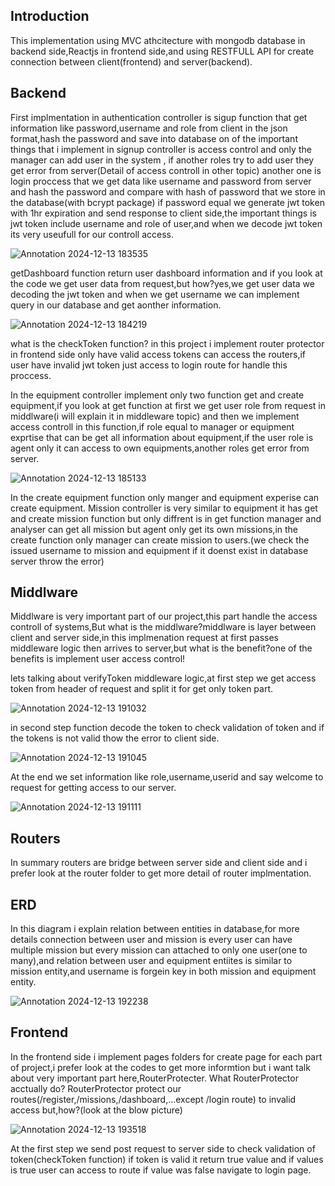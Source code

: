 ## Introduction 
This implementation using MVC athcitecture with mongodb database in backend side,Reactjs in frontend side,and using RESTFULL API for create connection between client(frontend) and server(backend).
## Backend

  First implmentation in authentication controller is sigup function that get information like password,username and role from client in the json format,hash the password and save into database on of the important 
things that i implement in signup controller is access control and only the manager can add user in the system , if another roles try to add user they get error from server(Detail of access controll in other topic)
another one is login proccess that we get data like username and password from server and hash the password and compare with hash of password that we store in the database(with bcrypt package) if password equal we generate 
jwt token with 1hr expiration and send response to client side,the important things is jwt token include username and role of user,and when we decode jwt token its very useufull for our controll access.

![Annotation 2024-12-13 183535](https://github.com/user-attachments/assets/c70f5a9f-31fe-4e83-9eda-3b68fbac478f)



  getDashboard function return user dashboard information and if you look at the code we get user data from request,but how?yes,we get user data we decoding the jwt token and when we get username we can implement
query in our database and get aonther information.

![Annotation 2024-12-13 184219](https://github.com/user-attachments/assets/3d1af3f9-e946-4f37-a053-442e9b621d45)

what is the checkToken function? in this project i implement router protector in frontend side only have valid access tokens can access the routers,if user have invalid jwt token just access to
login route for handle this proccess.

  In the equipment controller implement only two function get and create equipment,if you look at get function at first we get user role from request in middlware(i will explain it in middleware topic) and then we 
implement access controll in this function,if role equal to manager or equipment exprtise that can be get all information about equipment,if the user role is agent only it can access to own equipments,another roles
get error from server.

![Annotation 2024-12-13 185133](https://github.com/user-attachments/assets/18e116f3-06ea-4dbe-b725-77150c198f51)

  In the create equipment function only manger and equipment experise can create equipment.
Mission controller is very similar to equipment it has get and create mission function but only diffrent is in get function manager and analyser can get all mission but agent only get its own missions,in the create function only manager can create mission to users.(we check the issued username to mission and equipment if it doenst exist in database server throw the error)

## Middlware
Middlware is very important part of our project,this part handle the access controll of systems,But what is the middlware?middlware is layer between client and server side,in this implmenation request at first passes middleware logic then arrives to server,but what is the benefit?one of the benefits is implement user access control!


lets talking about verifyToken middleware logic,at first step we get access token from header of request and split it for get only token part.

![Annotation 2024-12-13 191032](https://github.com/user-attachments/assets/f2ed4579-0d5a-46cc-b429-8e0098e166ba)

in second step function decode the token to check validation of token and if the tokens is not valid thow the error to client side.

![Annotation 2024-12-13 191045](https://github.com/user-attachments/assets/9c6d452e-a77e-4b77-86ad-26ef5af0b004)

At the end we set information like role,username,userid and say welcome to request for getting access to our server.

![Annotation 2024-12-13 191111](https://github.com/user-attachments/assets/6e4a80dc-3017-4ef6-859e-03a38f45b2cc)

## Routers
In summary routers are bridge between server side and client side and i prefer look at the router folder to get more detail of router implmentation.

## ERD
In this diagram i explain relation between entities in database,for more details connection between user and mission is every user can have multiple mission but every mission 
can attached to only one user(one to many),and relation between user and equipment entiites is similar to mission entity,and username is forgein key in both mission and equipment
entity.

![Annotation 2024-12-13 192238](https://github.com/user-attachments/assets/262e2a17-14bb-4ced-89aa-0d262f71532b)

## Frontend
In the frontend side i implement pages folders for create page for each part of project,i prefer look at the codes to get more informtion but i want talk about very important part here,RouterProtecter.
What RouterProtector acctually do? RouterProtector protect our routes(/register,/missions,/dashboard,...except /login route) to invalid access but,how?(look at the blow picture)

![Annotation 2024-12-13 193518](https://github.com/user-attachments/assets/035a9ad9-cec6-479c-ab1d-d3160b9bed06)

At the first step we send post request to server side to check validation of token(checkToken function) if token is valid it return true value and if values is true user can access to route if value was false navigate to
login page.
